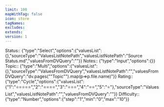```yaml
---
limit: 100
mapWithTag: false
icon: store
tagNames: 
excludes: 
extends: 
version: 1
---
```


Status:: {"type":"Select","options":{"valuesList":{},"sourceType":"ValuesListNotePath","valuesListNotePath":"Source Status.md","valuesFromDVQuery":""}}
Notes:: {"type":"Input","options":{}}
Topic:: {"type":"Multi","options":{"valuesList":{},"sourceType":"ValuesFromDVQuery","valuesListNotePath":"","valuesFromDVQuery":"dv.pages(\"\"Topic\"\").map(p=>p.file.name)"}}
Rating:: {"type":"Cycle","options":{"valuesList":{"1":"⭐⭐⭐⭐⭐","2":"⭐⭐⭐⭐","3":"⭐⭐⭐","4":"⭐⭐","5":"⭐"},"sourceType":"ValuesList","valuesListNotePath":"","valuesFromDVQuery":""}}
Difficulty:: {"type":"Number","options":{"step":"1","min":"0","max":"10"}}